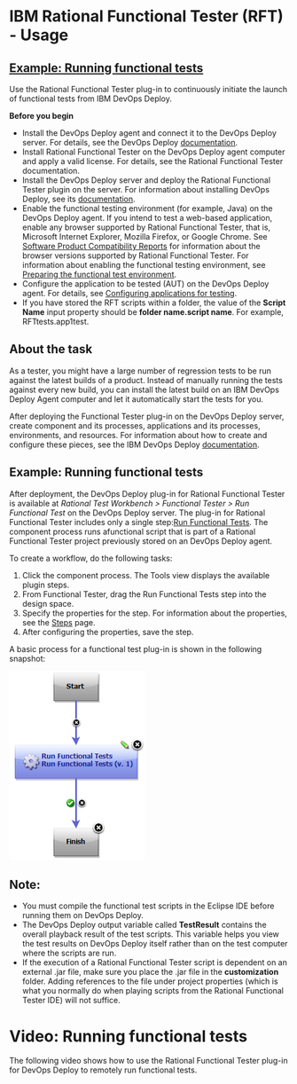 
# IBM Rational Functional Tester (RFT) - Usage


## [Example: Running functional tests](#component_process_run)

Use the Rational Functional Tester plug-in to continuously initiate the launch of functional tests from IBM DevOps Deploy.

**Before you begin**

* Install the DevOps Deploy agent and connect it to the DevOps Deploy server. For details, see the DevOps Deploy [documentation](http://www-01.ibm.com/support/knowledgecenter/SS4GSP/ucd_welcome.html).
* Install Rational Functional Tester on the DevOps Deploy agent computer and apply a valid license. For details, see the Rational Functional Tester documentation.
* Install the DevOps Deploy server and deploy the Rational Functional Tester plugin on the server. For information about installing DevOps Deploy, see its [documentation](http://www-01.ibm.com/support/knowledgecenter/SS4GSP/ucd_welcome.html).
* Enable the functional testing environment (for example, Java) on the DevOps Deploy agent. If you intend to test a web-based application, enable any browser supported by Rational Functional Tester, that is, Microsoft Internet Explorer, Mozilla Firefox, or Google Chrome. See [Software Product Compatibility Reports](http://www-969.ibm.com/software/reports/compatibility/clarity/index.html) for information about the browser versions supported by Rational Functional Tester. For information about enabling the functional testing environment, see [Preparing the functional test environment](http://www-01.ibm.com/support/knowledgecenter/SSBLQQ_8.6.0/com.ibm.rational.test.ft.doc/topics/t_preparerft.html).
* Configure the application to be tested (AUT) on the DevOps Deploy agent. For details, see [Configuring applications for testing](http://www-01.ibm.com/support/knowledgecenter/SSBLQQ_8.6.0/com.ibm.rational.test.ft.doc/topics/ConfiguringAppsTesting.html).
* If you have stored the RFT scripts within a folder, the value of the **Script Name** input property should be **folder name.script name**. For example, RFTtests.app1test.

## About the task

As a tester, you might have a large number of regression tests to be run against the latest builds of a product. Instead of manually running the tests against every new build, you can install the latest build on an IBM DevOps Deploy Agent computer and let it automatically start the tests for you.

After deploying the Functional Tester plug-in on the DevOps Deploy server, create component and its processes, applications and its processes, environments, and resources. For information about how to create and configure these pieces, see the IBM DevOps Deploy [documentation](http://www.ibm.com/support/knowledgecenter/SS4GSP/ucd_welcome.html).

## Example: Running functional tests

After deployment, the DevOps Deploy plug-in for Rational Functional Tester is available at *Rational Test Workbench > Functional Tester > Run Functional Test* on the DevOps Deploy server. The plug-in for Rational Functional Tester includes only a single step:[Run Functional Tests](https://urbancode.github.io/IBM-UCx-PLUGIN-DOCS/UCD/RFT-UCD/steps.html/#run_functional_tests "Run Functional Tests"). The component process runs afunctional script that is part of a Rational Functional Tester project previously stored on an DevOps Deploy agent.

To create a workflow, do the following tasks:

1. Click the component process. The Tools view displays the available plugin steps.
2. From Functional Tester, drag the Run Functional Tests step into the design space.
3. Specify the properties for the step. For information about the properties, see the [Steps](https://urbancode.github.io/IBM-UCx-PLUGIN-DOCS/UCD/RFT-UCD/steps.html) page.
4. After configuring the properties, save the step.

A basic process for a functional test plug-in is shown in the following snapshot:

[![Run functional tests basic flow](media/rft_basic_flow.png)](media/rft_basic_flow.png)

## Note:

* You must compile the functional test scripts in the Eclipse IDE before running them on DevOps Deploy.
* The DevOps Deploy output variable called **TestResult** contains the overall playback result of the test scripts. This variable helps you view the test results on DevOps Deploy itself rather than on the test computer where the scripts are run.
* If the execution of a Rational Functional Tester script is dependent on an external .jar file, make sure you place the .jar file in the **customization** folder. Adding references to the file under project properties (which is what you normally do when playing scripts from the Rational Functional Tester IDE) will not suffice.


Video: Running functional tests
===============================

The following video shows how to use the Rational Functional Tester plug-in for DevOps Deploy to remotely run functional tests.


